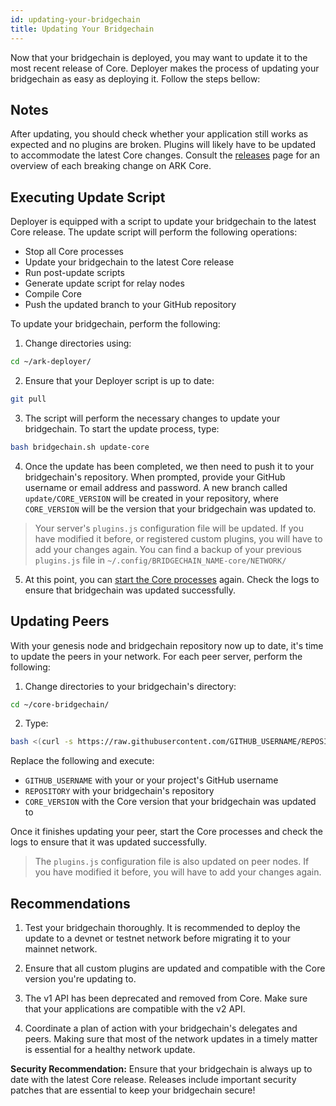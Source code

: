 ```yaml
---
id: updating-your-bridgechain
title: Updating Your Bridgechain
---
```


Now that your bridgechain is deployed, you may want to update it to the most recent release of Core. Deployer makes the process of updating your bridgechain as easy as deploying it. Follow the steps bellow:

## Notes

After updating, you should check whether your application still works as expected and no plugins are broken. Plugins will likely have to be updated to accommodate the latest Core changes. Consult the [releases](https://docs.ark.io/releases/) page for an overview of each breaking change on ARK Core.

## Executing Update Script

Deployer is equipped with a script to update your bridgechain to the latest Core release. The update script will perform the following operations:

* Stop all Core processes
* Update your bridgechain to the latest Core release
* Run post-update scripts
* Generate update script for relay nodes
* Compile Core
* Push the updated branch to your GitHub repository

To update your bridgechain, perform the following:

1. Change directories using:

```sh
cd ~/ark-deployer/
```

2. Ensure that your Deployer script is up to date:

```sh
git pull
```

3. The script will perform the necessary changes to update your bridgechain. To start the update process, type:

```sh
bash bridgechain.sh update-core
```

4. Once the update has been completed, we then need to push it to your bridgechain's repository. When prompted, provide your GitHub username or email address and password. A new branch called `update/CORE_VERSION` will be created in your repository, where `CORE_VERSION` will be the version that your bridgechain was updated to.


>Your server's `plugins.js` configuration file will be updated. If you have modified it before, or registered custom plugins, you will have to add your changes again. You can find a backup of your previous `plugins.js` file in `~/.config/BRIDGECHAIN_NAME-core/NETWORK/`

5. At this point, you can [start the Core processes](deploy/running-and-managing-core-processes.md) again. Check the logs to ensure that bridgechain was updated successfully.

## Updating Peers

With your genesis node and bridgechain repository now up to date, it's time to update the peers in your network. For each peer server, perform the following:

1. Change directories to your bridgechain's directory:
```sh
cd ~/core-bridgechain/
```

2. Type:

```sh
bash <(curl -s https://raw.githubusercontent.com/GITHUB_USERNAME/REPOSITORY/update/CORE_VERSION/upgrade/CORE_VERSION/update.sh)
```

Replace the following and execute:

- `GITHUB_USERNAME` with your or your project's GitHub username
- `REPOSITORY` with your bridgechain's repository
- `CORE_VERSION` with the Core version that your bridgechain was updated to

Once it finishes updating your peer, start the Core processes and check the logs to ensure that it was updated successfully.

>The `plugins.js` configuration file is also updated on peer nodes. If you have modified it before, you will have to add your changes again.

## Recommendations

1. Test your bridgechain thoroughly. It is recommended to deploy the update to a devnet or testnet network before migrating it to your mainnet network.

2. Ensure that all custom plugins are updated and compatible with the Core version you're updating to.

3. The v1 API has been deprecated and removed from Core. Make sure that your applications are compatible with the v2 API.

4. Coordinate a plan of action with your bridgechain's delegates and peers. Making sure that most of the network updates in a timely matter is essential for a healthy network update.

<div class="alert alert-error"><b>Security Recommendation:</b> Ensure that your bridgechain is always up to date with the latest Core release. Releases include important security patches that are essential to keep your bridgechain secure!</div>
